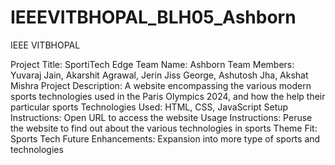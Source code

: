 # IEEEVITBHOPAL_BLH05_Ashborn
IEEE VITBHOPAL

Project Title: SportiTech Edge
Team Name: Ashborn
Team Members: Yuvaraj Jain, Akarshit Agrawal, Jerin Jiss George, Ashutosh Jha, Akshat Mishra
Project Description: A website encompassing the various modern sports technologies used in the Paris Olympics 2024, and how the help their particular sports
Technologies Used: HTML, CSS, JavaScript
Setup Instructions: Open URL to access the website
Usage Instructions: Peruse the website to find out about the various technologies in sports
Theme Fit: Sports Tech
Future Enhancements: Expansion into more type of sports and technologies
